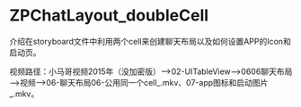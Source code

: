 # ZPChatLayout_doubleCell
介绍在storyboard文件中利用两个cell来创建聊天布局以及如何设置APP的Icon和启动页。

视频路径：小马哥视频2015年（没加密版）——>02-UITableView——>0606聊天布局——>视频——>06-聊天布局06-公用同一个cell_.mkv、07-app图标和启动图片_.mkv。
